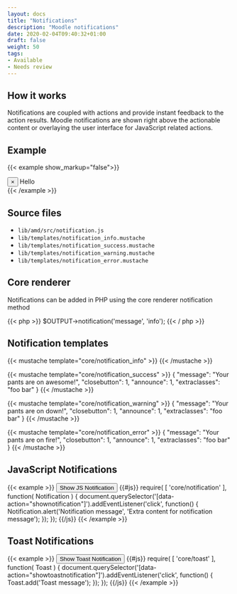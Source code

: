 ```yaml
---
layout: docs
title: "Notifications"
description: "Moodle notifications"
date: 2020-02-04T09:40:32+01:00
draft: false
weight: 50
tags:
- Available
- Needs review
---
```


## How it works

Notifications are coupled with actions and provide instant feedback to the action results. Moodle notifications are shown right above the actionable content or overlaying the user interface for JavaScript related actions.

## Example

{{< example show_markup="false">}}
<div class="alert alert-info alert-block fade in foo bar" role="alert" data-aria-autofocus="true" id="yui_3_17_2_1_1599746674354_24">
    <button type="button" class="close" data-dismiss="alert">×</button>
    Hello
</div>
{{< /example >}}

## Source files

* `lib/amd/src/notification.js`
* `lib/templates/notification_info.mustache`
* `lib/templates/notification_success.mustache`
* `lib/templates/notification_warning.mustache`
* `lib/templates/notification_error.mustache`

## Core renderer

Notifications can be added in PHP using the core renderer notification method

{{< php >}}
  $OUTPUT->notification('message', 'info');
{{< / php >}}

## Notification templates

{{< mustache template="core/notification_info" >}}
{{< /mustache >}}

{{< mustache template="core/notification_success" >}}
{
    "message": "Your pants are on awesome!",
    "closebutton": 1,
    "announce": 1,
    "extraclasses": "foo bar"
}
{{< /mustache >}}

{{< mustache template="core/notification_warning" >}}
{
    "message": "Your pants are on down!",
    "closebutton": 1,
    "announce": 1,
    "extraclasses": "foo bar"
}
{{< /mustache >}}

{{< mustache template="core/notification_error" >}}
{
    "message": "Your pants are on fire!",
    "closebutton": 1,
    "announce": 1,
    "extraclasses": "foo bar"
}
{{< /mustache >}}

## JavaScript Notifications

{{< example >}}
<button class="btn btn-secondary" data-action="shownotification">Show JS Notification</button>
{{#js}}
require(
[
    'core/notification'
],
function(
    Notification
) {
    document.querySelector('[data-action="shownotification"]').addEventListener('click', function() {
        Notification.alert('Notification message', 'Extra content for notification message');
    });
});
{{/js}}
{{< /example >}}

## Toast Notifications

{{< example >}}
<button class="btn btn-secondary" data-action="showtoastnotification">Show Toast Notification</button>
{{#js}}
require(
[
    'core/toast'
],
function(
    Toast
) {
    document.querySelector('[data-action="showtoastnotification"]').addEventListener('click', function() {
        Toast.add('Toast message');
    });
});
{{/js}}
{{< /example >}}
